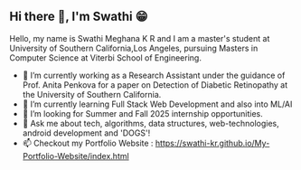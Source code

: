 ## Hi there 👋, I'm Swathi 😁

Hello, my name is Swathi Meghana K R and I am a master's student at University of Southern California,Los Angeles, pursuing Masters in Computer Science at Viterbi School of Engineering.

- 🔭 I’m currently working as a Research Assistant under the guidance of Prof. Anita Penkova for a paper on Detection of Diabetic Retinopathy at the University
of Southern California.
- 🌱 I’m currently learning Full Stack Web Development and also into ML/AI
- 🤔 I’m looking for Summer and Fall 2025 internship opportunities.
- 💬 Ask me about tech, algorithms, data structures, web-technologies, android development and 'DOGS'!
- 📫 Checkout my Portfolio Website : https://swathi-kr.github.io/My-Portfolio-Website/index.html

<!--
**Swathi-KR/Swathi-KR** is a ✨ _special_ ✨ repository because its `README.md` (this file) appears on your GitHub profile.

Here are some ideas to get you started:

- 🔭 I’m currently working as a Research Assistant under the guidance of Prof. Anita Pekova for a paper on Detection of Diabetic Retinopathy at the University
of Southern California.
- 🌱 I’m currently learning Full Stack Web Development and also into ML/AI
- 🤔 I’m looking for Summer and Fall 2025 internship opportunities.
- 💬 Ask me about tech, algorithms, data structures, web-technologies, android development and 'DOGS'!
- 📫 Checkout my Portfolio Website : https://swathi-kr.github.io/My-Portfolio-Website/index.html

-->
